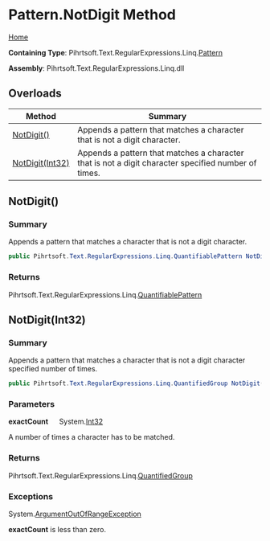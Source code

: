 # Pattern\.NotDigit Method

[Home](../../../../../../README.md)

**Containing Type**: Pihrtsoft\.Text\.RegularExpressions\.Linq\.[Pattern](../README.md)

**Assembly**: Pihrtsoft\.Text\.RegularExpressions\.Linq\.dll

## Overloads

| Method | Summary |
| ------ | ------- |
| [NotDigit()](#Pihrtsoft_Text_RegularExpressions_Linq_Pattern_NotDigit) | Appends a pattern that matches a character that is not a digit character\. |
| [NotDigit(Int32)](#Pihrtsoft_Text_RegularExpressions_Linq_Pattern_NotDigit_System_Int32_) | Appends a pattern that matches a character that is not a digit character specified number of times\. |

## NotDigit\(\) <a name="Pihrtsoft_Text_RegularExpressions_Linq_Pattern_NotDigit"></a>

### Summary

Appends a pattern that matches a character that is not a digit character\.

```csharp
public Pihrtsoft.Text.RegularExpressions.Linq.QuantifiablePattern NotDigit()
```

### Returns

Pihrtsoft\.Text\.RegularExpressions\.Linq\.[QuantifiablePattern](../../QuantifiablePattern/README.md)

## NotDigit\(Int32\) <a name="Pihrtsoft_Text_RegularExpressions_Linq_Pattern_NotDigit_System_Int32_"></a>

### Summary

Appends a pattern that matches a character that is not a digit character specified number of times\.

```csharp
public Pihrtsoft.Text.RegularExpressions.Linq.QuantifiedGroup NotDigit(int exactCount)
```

### Parameters

**exactCount** &emsp; System\.[Int32](https://docs.microsoft.com/en-us/dotnet/api/system.int32)

A number of times a character has to be matched\.

### Returns

Pihrtsoft\.Text\.RegularExpressions\.Linq\.[QuantifiedGroup](../../QuantifiedGroup/README.md)

### Exceptions

System\.[ArgumentOutOfRangeException](https://docs.microsoft.com/en-us/dotnet/api/system.argumentoutofrangeexception)

**exactCount** is less than zero\.

